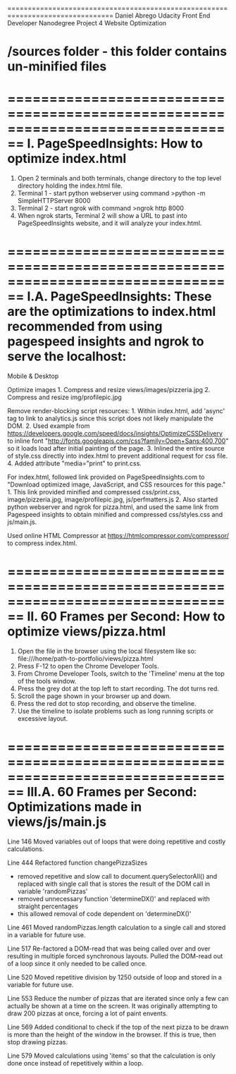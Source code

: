 ================================================================================
Daniel Abrego
Udacity Front End Developer Nanodegree
Project 4
Website Optimization

/sources folder - this folder contains un-minified files
================================================================================


================================================================================
I. PageSpeedInsights: How to optimize index.html
================================================================================
1. Open 2 terminals and both terminals, change directory to the top level directory holding the index.html file.
2. Terminal 1 - start python webserver using command >python -m SimpleHTTPServer 8000
3. Terminal 2 - start ngrok with command >ngrok http 8000
4. When ngrok starts, Terminal 2 will show a URL to past into PageSpeedInsights website, and it will analyze your index.html.


================================================================================
I.A. PageSpeedInsights: These are the optimizations to index.html recommended
from using pagespeed insights and ngrok to serve the localhost:
================================================================================
Mobile & Desktop

Optimize images
	1. Compress and resize views/images/pizzeria.jpg
	2. Compress and resize img/profilepic.jpg

Remove render-blocking script resources:
	1. Within index.html, add 'async' tag to link to analytics.js since this script does not likely manipulate the DOM.
	2. Used example from https://developers.google.com/speed/docs/insights/OptimizeCSSDelivery to inline font "http://fonts.googleapis.com/css?family=Open+Sans:400,700" so it loads load after initial painting of the page.
	3. Inlined the entire source of style.css directly into index.html to prevent additional request for css file.
	4. Added attribute "media="print" to print.css.

For index.html, followed link provided on PageSpeedInsights.com to "Download optimized image, JavaScript, and CSS resources for this page."
    1. This link provided minified and compressed css/print.css, image/pizzeria.jpg, image/profilepic.jpg, js/perfmatters.js
	2. Also started python webserver and ngrok for pizza.html, and used the same link from Pagespeed insights to obtain minified and compressed css/styles.css and js/main.js. 


Used online HTML Compressor at https://htmlcompressor.com/compressor/ to compress index.html.


================================================================================
II. 60 Frames per Second:  How to optimize views/pizza.html
================================================================================
1. Open the file in the browser using the local filesystem like so:
   file:///home/path-to-portfolio/views/pizza.html
2. Press F-12 to open the Chrome Developer Tools.
3. From Chrome Developer Tools, switch to the 'Timeline' menu at the top of the tools window.
4. Press the grey dot at the top left to start recording. The dot turns red.
5. Scroll the page shown in your browser up and down.
6. Press the red dot to stop recording, and observe the timeline.
7. Use the timeline to isolate problems such as long running scripts or excessive layout.

================================================================================
III.A. 60 Frames per Second: Optimizations made in views/js/main.js
================================================================================
Line 146
Moved variables out of loops that were doing repetitive and costly calculations.

Line 444
Refactored function changePizzaSizes
- removed repetitive and slow call to document.querySelectorAll() and
  replaced with single call that is stores the result of the DOM call in variable 'randomPizzas'
- removed unnecessary function 'determineDX()' and replaced with straight percentages
- this allowed removal of code dependent on 'determineDX()'

Line 461
Moved randomPizzas.length calculation to a single call and stored in a variable for future use.

Line 517
Re-factored a DOM-read that was being called over and over resulting in multiple forced synchronous layouts.
Pulled the DOM-read out of a loop since it only needed to be called once.

Line 520
Moved repetitive division by 1250 outside of loop and stored in a variable for future use.

Line 553
Reduce the number of pizzas that are iterated since only a few can actually be shown at a time on the screen.
It was originally attempting to draw 200 pizzas at once, forcing a lot of paint envents.

Line 569
Added conditional to check if the top of the next pizza to be drawn is more than the height of the window in the
browser.  If this is true, then stop drawing pizzas.

Line 579
Moved calculations using 'items' so that the calculation is only done once instead of repetitively within a loop.



